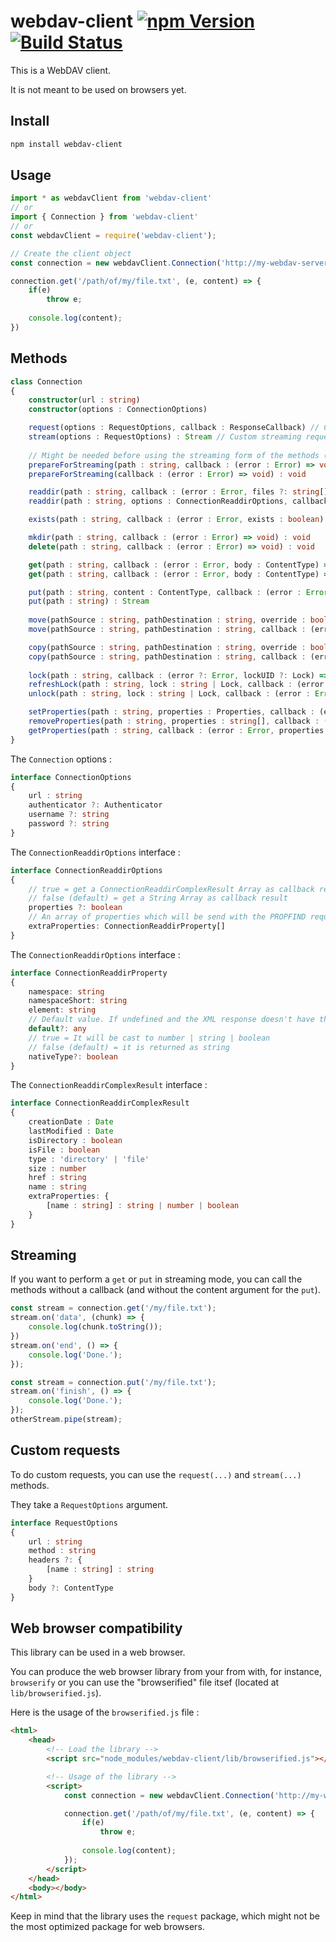 # webdav-client [![npm Version](https://img.shields.io/npm/v/webdav-client.svg)](https://www.npmjs.com/package/webdav-client) [![Build Status](https://travis-ci.org/OpenMarshal/npm-WebDAV-Client.svg?branch=master)](https://travis-ci.org/OpenMarshal/npm-WebDAV-Client)

This is a WebDAV client.

It is not meant to be used on browsers yet.

## Install

```bash
npm install webdav-client
```

## Usage

```javascript
import * as webdavClient from 'webdav-client'
// or
import { Connection } from 'webdav-client'
// or
const webdavClient = require('webdav-client');

// Create the client object
const connection = new webdavClient.Connection('http://my-webdav-server:1900');

connection.get('/path/of/my/file.txt', (e, content) => {
    if(e)
        throw e;
    
    console.log(content);
})
```

## Methods

```typescript
class Connection
{
    constructor(url : string)
    constructor(options : ConnectionOptions)

    request(options : RequestOptions, callback : ResponseCallback) // Custom request
    stream(options : RequestOptions) : Stream // Custom streaming request
    
    // Might be needed before using the streaming form of the methods (put and get)
    prepareForStreaming(path : string, callback : (error : Error) => void) : void
    prepareForStreaming(callback : (error : Error) => void) : void

    readdir(path : string, callback : (error : Error, files ?: string[]) => void) : void
    readdir(path : string, options : ConnectionReaddirOptions, callback : (error : Error, files : string[] | ConnectionReaddirComplexResult[]) => void) : void

    exists(path : string, callback : (error : Error, exists : boolean) => void) : void

    mkdir(path : string, callback : (error : Error) => void) : void
    delete(path : string, callback : (error : Error) => void) : void

    get(path : string, callback : (error : Error, body : ContentType) => void) : void
    get(path : string, callback : (error : Error, body : ContentType) => void) : Stream

    put(path : string, content : ContentType, callback : (error : Error) => void) : void
    put(path : string) : Stream
    
    move(pathSource : string, pathDestination : string, override : boolean, callback : (error : Error) => void) : void
    move(pathSource : string, pathDestination : string, callback : (error : Error) => void) : void

    copy(pathSource : string, pathDestination : string, override : boolean, callback : (error : Error) => void) : void
    copy(pathSource : string, pathDestination : string, callback : (error : Error) => void) : void
    
    lock(path : string, callback : (error ?: Error, lockUID ?: Lock) => void) : void
    refreshLock(path : string, lock : string | Lock, callback : (error : Error) => void) : void
    unlock(path : string, lock : string | Lock, callback : (error : Error) => void) : void

    setProperties(path : string, properties : Properties, callback : (error : Error) => void) : void
    removeProperties(path : string, properties : string[], callback : (error : Error) => void) : void
    getProperties(path : string, callback : (error : Error, properties : Properties) => void) : void
}
```

The `Connection` options :

```typescript
interface ConnectionOptions
{
    url : string
    authenticator ?: Authenticator
    username ?: string
    password ?: string
}
```

The `ConnectionReaddirOptions` interface :

```typescript
interface ConnectionReaddirOptions
{
    // true = get a ConnectionReaddirComplexResult Array as callback result
    // false (default) = get a String Array as callback result
    properties ?: boolean
    // An array of properties which will be send with the PROPFIND request
    extraProperties: ConnectionReaddirProperty[]
}
```

The `ConnectionReaddirOptions` interface :

```typescript
interface ConnectionReaddirProperty
{
    namespace: string
    namespaceShort: string
    element: string
    // Default value. If undefined and the XML response doesn't have this element, it will not be returned
    default?: any
    // true = It will be cast to number | string | boolean
    // false (default) = it is returned as string
    nativeType?: boolean
}
```

The `ConnectionReaddirComplexResult` interface :

```typescript
interface ConnectionReaddirComplexResult
{
    creationDate : Date
    lastModified : Date
    isDirectory : boolean
    isFile : boolean
    type : 'directory' | 'file'
    size : number
    href : string
    name : string
    extraProperties: {
        [name : string] : string | number | boolean
    }
}
```

## Streaming

If you want to perform a `get` or `put` in streaming mode, you can call the methods without a callback (and without the content argument for the `put`).

```javascript
const stream = connection.get('/my/file.txt');
stream.on('data', (chunk) => {
    console.log(chunk.toString());
})
stream.on('end', () => {
    console.log('Done.');
});
```

```javascript
const stream = connection.put('/my/file.txt');
stream.on('finish', () => {
    console.log('Done.');
});
otherStream.pipe(stream);
```

## Custom requests

To do custom requests, you can use the `request(...)` and `stream(...)` methods.

They take a `RequestOptions` argument.

```typescript
interface RequestOptions
{
    url : string
    method : string
    headers ?: {
        [name : string] : string
    }
    body ?: ContentType
}
```

## Web browser compatibility

This library can be used in a web browser.

You can produce the web browser library from your from with, for instance, `browserify` or you can use the "browserified" file itsef (located at `lib/browserified.js`).

Here is the usage of the `browserified.js` file :

```html
<html>
    <head>
        <!-- Load the library -->
        <script src="node_modules/webdav-client/lib/browserified.js"></script>

        <!-- Usage of the library -->
        <script>
            const connection = new webdavClient.Connection('http://my-webdav-server:1900');

            connection.get('/path/of/my/file.txt', (e, content) => {
                if(e)
                    throw e;
                
                console.log(content);
            });
        </script>
    </head>
    <body></body>
</html>
```

Keep in mind that the library uses the `request` package, which might not be the most optimized package for web browsers.
